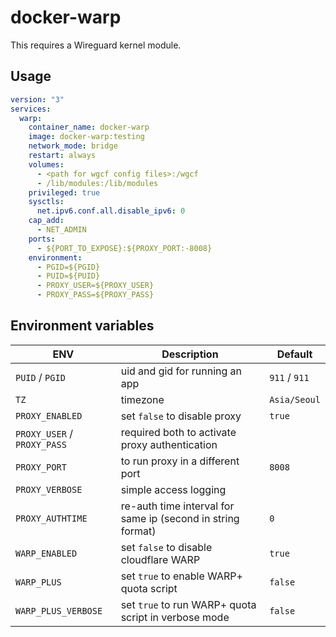 # docker-warp

This requires a Wireguard kernel module.

## Usage
```yaml
version: "3"
services:
  warp:
    container_name: docker-warp
    image: docker-warp:testing
    network_mode: bridge
    restart: always
    volumes:
      - <path for wgcf config files>:/wgcf
      - /lib/modules:/lib/modules
    privileged: true
    sysctls:
      net.ipv6.conf.all.disable_ipv6: 0
    cap_add:
      - NET_ADMIN
    ports:
      - ${PORT_TO_EXPOSE}:${PROXY_PORT:-8008}
    environment:
      - PGID=${PGID}
      - PUID=${PUID}
      - PROXY_USER=${PROXY_USER}
      - PROXY_PASS=${PROXY_PASS}
```

## Environment variables

| ENV  | Description  | Default  |
|---|---|---|
| ```PUID``` / ```PGID```  | uid and gid for running an app  | ```911``` / ```911```  |
| ```TZ```  | timezone  | ```Asia/Seoul```  |
| ```PROXY_ENABLED```  | set ```false``` to disable proxy | ```true``` |
| ```PROXY_USER``` / ```PROXY_PASS```  | required both to activate proxy authentication   |  |
| ```PROXY_PORT```  | to run proxy in a different port  | ```8008``` |
| ```PROXY_VERBOSE```  | simple access logging  |  |
| ```PROXY_AUTHTIME```  | re-auth time interval for same ip (second in string format)  | ```0``` |
| ```WARP_ENABLED```  | set ```false``` to disable cloudflare WARP  | ```true``` |
| ```WARP_PLUS```  | set ```true``` to enable WARP+ quota script  | ```false``` |
| ```WARP_PLUS_VERBOSE```  | set ```true``` to run WARP+ quota script in verbose mode   | ```false```  |